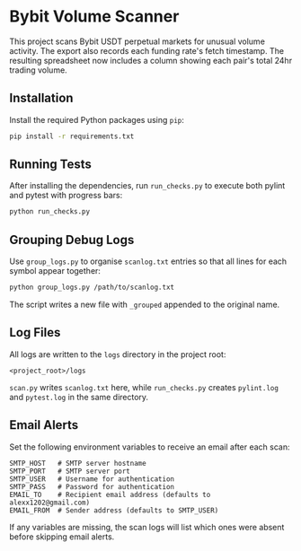 # Bybit Volume Scanner

This project scans Bybit USDT perpetual markets for unusual volume activity.
The export also records each funding rate's fetch timestamp.
The resulting spreadsheet now includes a column showing each pair's total 24​hr trading volume.

## Installation

Install the required Python packages using `pip`:

```bash
pip install -r requirements.txt
```

## Running Tests

After installing the dependencies, run `run_checks.py` to execute
both pylint and pytest with progress bars:

```bash
python run_checks.py
```

## Grouping Debug Logs

Use `group_logs.py` to organise `scanlog.txt` entries so that all lines for
each symbol appear together:

```bash
python group_logs.py /path/to/scanlog.txt
```

The script writes a new file with `_grouped` appended to the original name.

## Log Files

All logs are written to the `logs` directory in the project root:

```
<project_root>/logs
```

`scan.py` writes `scanlog.txt` here, while `run_checks.py` creates
`pylint.log` and `pytest.log` in the same directory.

## Email Alerts

Set the following environment variables to receive an email after each scan:

```
SMTP_HOST   # SMTP server hostname
SMTP_PORT   # SMTP server port
SMTP_USER   # Username for authentication
SMTP_PASS   # Password for authentication
EMAIL_TO    # Recipient email address (defaults to alexx1202@gmail.com)
EMAIL_FROM  # Sender address (defaults to SMTP_USER)
```

If any variables are missing, the scan logs will list which ones were absent
before skipping email alerts.

